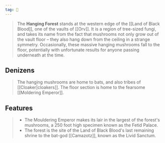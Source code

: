 ```yaml
---
tag: 🌲
---
```

> The **Hanging Forest** stands at the western edge of the [[Land of Black Blood]], one of the vaults of [[Orv]]. It is a region of tree-sized fungi, and takes its name from the fact that mushrooms not only grow out of the vault floor – they also hang down from the ceiling in a strange symmetry. Occasionally, these massive hanging mushrooms fall to the floor, potentially with unfortunate results for anyone passing underneath at the time. 


## Denizens

> The hanging mushrooms are home to bats, and also tribes of [[Cloaker|cloakers]]. The floor section is home to the fearsome [[Moldering Emperor]]. 


## Features

> - The Mouldering Emperor makes its lair in the largest of the forest's mushrooms, a 250 foot high specimen known as the Fetid Palace. 
> - The forest is the site of the Land of Black Blood's last remaining shrine to the bat-god [[Camazotz]], known as the Livid Sanctum.








